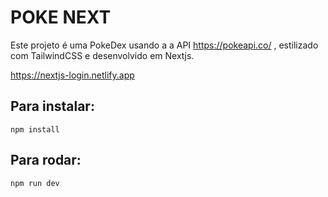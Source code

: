 # POKE NEXT

Este projeto é uma PokeDex usando a a API https://pokeapi.co/ , estilizado com TailwindCSS e desenvolvido em Nextjs.

https://nextjs-login.netlify.app

## Para instalar:

    npm install

## Para rodar:

    npm run dev
